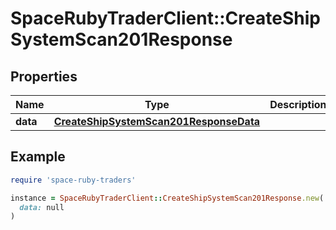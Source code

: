 # SpaceRubyTraderClient::CreateShipSystemScan201Response

## Properties

| Name | Type | Description | Notes |
| ---- | ---- | ----------- | ----- |
| **data** | [**CreateShipSystemScan201ResponseData**](CreateShipSystemScan201ResponseData.md) |  |  |

## Example

```ruby
require 'space-ruby-traders'

instance = SpaceRubyTraderClient::CreateShipSystemScan201Response.new(
  data: null
)
```

